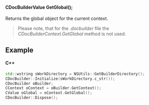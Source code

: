 #### CDocBuilderValue GetGlobal();

Returns the global object for the current context.

> Please note, that for the *.docbuilder* file the *CDocBuilderContext.GetGlobal* method is not used.

## Example

#### C++

```c++
std::wstring sWorkDirectory = NSUtils::GetBuilderDirectory();
CDocBuilder::Initialize(sWorkDirectory.c_str());
CDocBuilder oBuilder;
CContext oContext = oBuilder.GetContext();
CValue oGlobal = oContext.GetGlobal();
CDocBuilder::Dispose();
```
